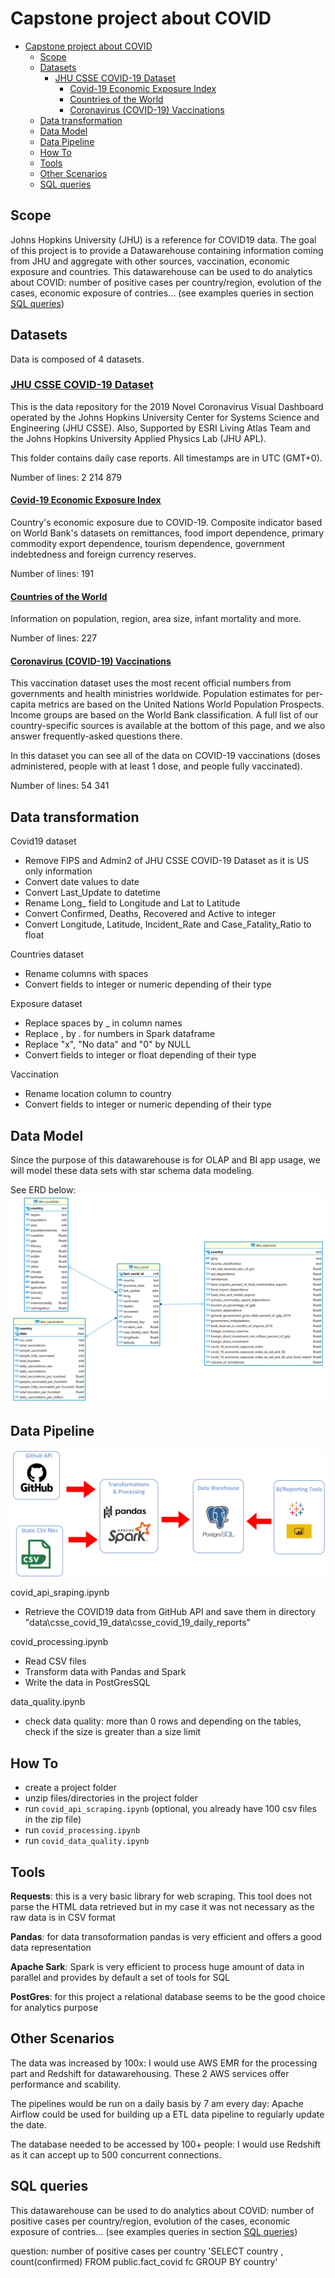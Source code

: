 # Capstone project about COVID

- [Capstone project about COVID](#capstone-project-about-covid)
  - [Scope](#scope)
  - [Datasets](#datasets)
    - [JHU CSSE COVID-19 Dataset](#jhu-csse-covid-19-dataset)
      - [Covid-19 Economic Exposure Index](#covid-19-economic-exposure-index)
      - [Countries of the World](#countries-of-the-world)
      - [Coronavirus (COVID-19) Vaccinations](#coronavirus-covid-19-vaccinations)
  - [Data transformation](#data-transformation)
  - [Data Model](#data-model)
  - [Data Pipeline](#data-pipeline)
  - [How To](#how-to)
  - [Tools](#tools)
  - [Other Scenarios](#other-scenarios)
  - [SQL queries](#sql-queries)

## Scope

Johns Hopkins University (JHU) is a reference for COVID19 data.
The goal of this project is to provide a Datawarehouse containing information coming from JHU and aggregate with other sources, vaccination, economic exposure and countries.
This datawarehouse can be used to do analytics about COVID: number of positive cases per country/region, evolution of the cases, economic exposure of contries... (see examples queries in section [SQL queries](#sql-queries))

## Datasets

Data is composed of 4 datasets.

### [JHU CSSE COVID-19 Dataset](https://github.com/CSSEGISandData/COVID-19/tree/master/csse_covid_19_data)

This is the data repository for the 2019 Novel Coronavirus Visual Dashboard operated by the Johns Hopkins University Center for Systems Science and Engineering (JHU CSSE). Also, Supported by ESRI Living Atlas Team and the Johns Hopkins University Applied Physics Lab (JHU APL).

This folder contains daily case reports. All timestamps are in UTC (GMT+0).

Number of lines: 2 214 879

#### [Covid-19 Economic Exposure Index](https://data.humdata.org/dataset/covid-19-economic-exposure-index)

Country's economic exposure due to COVID-19. Composite indicator based on World Bank's datasets on remittances, food import dependence, primary commodity export dependence, tourism dependence, government indebtedness and foreign currency reserves.

Number of lines: 191

#### [Countries of the World](https://www.kaggle.com/fernandol/countries-of-the-world)

Information on population, region, area size, infant mortality and more.

Number of lines: 227

#### [Coronavirus (COVID-19) Vaccinations](https://ourworldindata.org/covid-vaccinations)

This vaccination dataset uses the most recent official numbers from governments and health ministries worldwide. Population estimates for per-capita metrics are based on the United Nations World Population Prospects. Income groups are based on the World Bank classification. A full list of our country-specific sources is available at the bottom of this page, and we also answer frequently-asked questions there.

In this dataset you can see all of the data on COVID-19 vaccinations (doses administered, people with at least 1 dose, and people fully vaccinated).

Number of lines: 54 341

## Data transformation

Covid19 dataset

- Remove FIPS and Admin2 of JHU CSSE COVID-19 Dataset as it is US only information
- Convert date values to date
- Convert Last_Update to datetime
- Rename Long_ field to Longitude and Lat to Latitude
- Convert Confirmed, Deaths, Recovered and Active to integer
- Convert Longitude, Latitude, Incident_Rate and Case_Fatality_Ratio to float

Countries dataset

- Rename columns with spaces
- Convert fields to integer or numeric depending of their type

Exposure dataset

- Replace spaces by _ in column names
- Replace , by . for numbers in Spark dataframe
- Replace "x", "No data" and "0" by NULL
- Convert fields to integer or float depending of their type

Vaccination

- Rename location column to country
- Convert fields to integer or numeric depending of their type

## Data Model

Since the purpose of this datawarehouse is for OLAP and BI app usage, we will model these data sets with star schema data modeling.

See ERD below:
![ERD](images/erd.png)

## Data Pipeline

![Data Pipeline](images/data-pipeline.png)

covid_api_sraping.ipynb

- Retrieve the COVID19 data from GitHub API and save them in directory "data\csse_covid_19_data\csse_covid_19_daily_reports\"

covid_processing.ipynb

- Read CSV files
- Transform data with Pandas and Spark
- Write the data in PostGresSQL

data_quality.ipynb

- check data quality: more than 0 rows and depending on the tables, check if the size is greater than a size limit

## How To

- create a project folder
- unzip files/directories in the project folder
- run `covid_api_scraping.ipynb` (optional, you already have 100 csv files in the zip file)
- run `covid_processing.ipynb`
- run `covid_data_quality.ipynb`

## Tools

**Requests**: this is a very basic library for web scraping. This tool does not parse the HTML data retrieved but in my case it was not necessary as the raw data is in CSV format

**Pandas**: for data transoformation pandas is very efficient and offers a good data representation

**Apache Sark**: Spark is very efficient to process huge amount of data in parallel and provides by default a set of tools for SQL

**PostGres**: for this project a relational database seems to be the good choice for analytics purpose

## Other Scenarios

The data was increased by 100x: I would use AWS EMR for the processing part and Redshift for datawarehousing.
These 2 AWS services offer performance and scability.

The pipelines would be run on a daily basis by 7 am every day: Apache Airflow could be used for building up a ETL data pipeline to regularly update the date.

The database needed to be accessed by 100+ people: I would use Redshift as it can accept up to 500 concurrent connections.

## SQL queries

This datawarehouse can be used to do analytics about COVID: number of positive cases per country/region, evolution of the cases, economic exposure of contries... (see examples queries in section [SQL queries](#sql-queries))

question: number of positive cases per country
'SELECT country , count(confirmed)
  FROM public.fact_covid fc
  GROUP BY country'
